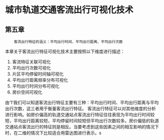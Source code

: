 # 城市轨道交通客流出行可视化技术


## 第五章

```
    客流出行特征的涵义：平均出行时间、平均出行距离、平均出行次数
```
本章关于客流出行特征可视化技术主要按照以下维度进行描述：
1. 客流特征关联可视化
2. 平均出行次数可视化
3. 片区平均停留时间轴可视化
4. 平均出行距离频率分布可视化
5. 平均出行时间分布可视化
6. 房价空间可视化

由‘1’我们可以知道客流出行特征主要有三种：平均出行时间、平均出行距离与平均出行次数，这三者用于衡量客流出行特征。
客流出行特征可以对其他维度的分析进行影响。如房价偏高的轨道交通站点客流出行特征往往表现为平均出行时间较短，平均出行距离较短，平均停留时间较短但平均出行次数较多。房价偏低的轨道交通站点客流出行的特征则是相反。当要考虑到这些因素之间的相互影响的情况下时，在二维的情况下比较适合用雷达图进行表示。s